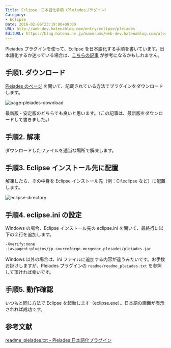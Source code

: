 ```yaml
---
Title: Eclipse：日本語化手順（Pleiadesプラグイン）
Category:
- Eclipse
Date: 2016-02-06T23:19:00+09:00
URL: http://web-dev.hatenablog.com/entry/eclipse/pleiades
EditURL: https://blog.hatena.ne.jp/mamorums/web-dev.hatenablog.com/atom/entry/10328749687179019561
---
```


Pleiades プラグインを使って、Eclipse を日本語化する手順を書いています。日本語化するか迷っている場合は、[こちらの記事](/entry/eclipse/japanese) が参考になるかもしれません。

## 手順1. ダウンロード
[Pleiades のページ](http://mergedoc.osdn.jp/) を開いて、記載されている方法でプラグインをダウンロードします。

![page-pleiades-download](http://cdn-ak.f.st-hatena.com/images/fotolife/m/mamorums/20160814/20160814091457.png)

最新版・安定版のどちらでも良いと思います。（この記事は、最新版をダウンロードして書きました。）


## 手順2. 解凍
ダウンロードしたファイルを適当な場所で解凍します。


## 手順3. Eclipse インストール先に配置
解凍したら、その中身を Eclipse インストール先（例：C:\eclipse など）に配置します。

![eclipse-directory](http://cdn-ak.f.st-hatena.com/images/fotolife/m/mamorums/20160814/20160814091458.png)


## 手順4. eclipse.ini の設定
Windows の場合、Eclipse インストール先の eclipse.ini を開いて、最終行に以下の２行を追加します。

```txt
-Xverify:none
-javaagent:plugins/jp.sourceforge.mergedoc.pleiades/pleiades.jar
```

Windows 以外の場合は、ini ファイルに追加する内容が違うみたいです。お手数お掛けしますが、Pleiades プラグインの `readme/readme_pleiades.txt` を参照して頂ければ幸いです。


## 手順5. 動作確認
いつもと同じ方法で Eclipse を起動します（eclipse.exe）。日本語の画面が表示されれば成功です。


## 参考文献
[readme_pleiades.txt - Pleiades 日本語化プラグイン](http://svn.sourceforge.jp/svnroot/mergedoc/trunk/Pleiades/readme/readme_pleiades.txt)
